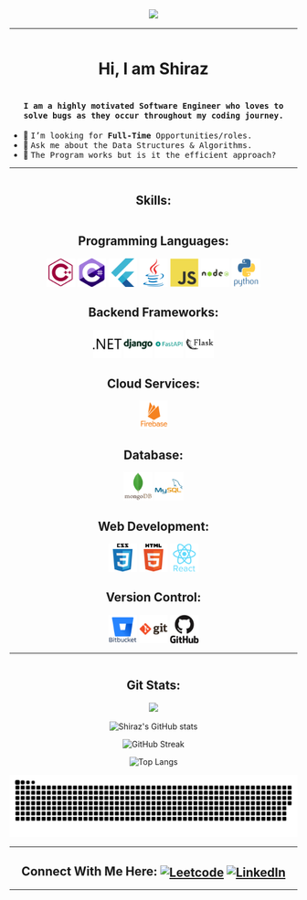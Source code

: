 <div align="center">
  <img src="https://media.giphy.com/media/gjrYDwbjnK8x36xZIO/giphy.gif" width="360"/>
  <hr>
  <summary><h1 style="display: inline-block;">Hi, I am Shiraz</h1></summary>
  <p><h4 align="center"><samp> I am a highly motivated Software Engineer who loves to solve bugs as they occur throughout my coding journey.</samp></h4></p>
</div>
<div>
  
- 💼 <samp>I’m looking for **Full-Time** Opportunities/roles.
- 💬 <samp>Ask me about the Data Structures & Algorithms.
- 🤔 <samp>The Program works but is it the efficient approach?
</div>

<div align="center">
<hr>
<summary><h2 style="display: inline-block;">Skills:</h2></summary>
<summary><h2 style="display: inline-block;">Programming Languages:</h2></summary>
<img src="programming_languages/cpp.svg" width="50"/>
<img src="programming_languages/c-sharp.svg" width="50"/>
<img src="programming_languages/flutter.svg" width="50"/>
<img src="programming_languages/java.svg" width="50"/>
<img src="programming_languages/javascript.svg" width="50"/>
<img src="programming_languages/nodejs.svg" width="50"/>
<img src="programming_languages/python.svg" width="50"/>
<br/>

<summary><h2 style="display: inline-block;">Backend Frameworks:</h2></summary>
<img src="backend_frameworks/dot-net.svg" width="50"/>
<img src="backend_frameworks/django.svg" width="50"/>
<img src="backend_frameworks/fastapi.svg" width="50"/>
<img src="backend_frameworks/flask.svg" width="50"/>
<br/>

<summary><h2 style="display: inline-block;">Cloud Services:</h2></summary>
<img src="cloud_service/firebase.svg" width="50"/>
<br/>

<summary><h2 style="display: inline-block;">Database:</h2></summary>
<img src="database/mongodb.svg" width="50"/>
<img src="database/mysql.svg" width="50"/>
<br/>

<summary><h2 style="display: inline-block;">Web Development:</h2></summary>
<img src="web_development/css3.svg" width="50"/>
<img src="web_development/html5.svg" width="50"/>
<img src="web_development/react.svg" width="50"/>
<br/>

<summary><h2 style="display: inline-block;">Version Control:</h2></summary>
<img src="version_control/bitbucket.svg" width="50"/>
<img src="version_control/git.svg" width="50"/>
<img src="version_control/github.svg" width="50"/>
<br/>
</div>

<div align="center">
<hr>
<summary><h2 style="display: inline-block;">Git Stats:</h2></summary>
<img src="https://media.giphy.com/media/fvx95jkua5th3YeThr/giphy.gif" width="360"/>

![Shiraz's GitHub stats](https://github-readme-stats.vercel.app/api?username=trendsettershiraz&show_icons=true&theme=radical)

![GitHub Streak](https://streak-stats.demolab.com/?user=DenverCoder1&theme=radical)

![Top Langs](https://github-readme-stats.vercel.app/api/top-langs/?username=anuraghazra&layout=compact&theme=radical)

![snake svg](https://github.com/trendsettershiraz/trendsettershiraz/blob/output/github-contribution-grid-snake.svg)
</div>

<div align="center">
<hr>
<summary><h2>Connect With Me Here: <a href="https://leetcode.com/TrendPepper/">
  <img align="center" alt="Leetcode" width="100px" src="https://img.shields.io/badge/LeetCode-000000?style=for-the-badge&logo=LeetCode&logoColor=#d16c06"/></a>
  
  <a href="https://www.linkedin.com/in/trendsettershiraz/">
  <img align="center" alt="LinkedIn" width="100px" src="https://img.shields.io/badge/LinkedIn-0077B5?style=for-the-badge&logo=linkedin&logoColor=white"/></a></h2></summary>
<hr>
</div>
